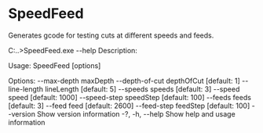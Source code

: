 # SpeedFeed
Generates gcode for testing cuts at different speeds and feeds.

C:\..\>SpeedFeed.exe --help
Description:

Usage:
  SpeedFeed [options]

Options:
  --max-depth <max-depth>        maxDepth
  --depth-of-cut <depth-of-cut>  depthOfCut [default: 1]
  --line-length <line-length>    lineLength [default: 5]
  --speeds <speeds>              speeds [default: 3]
  --speed <speed>                speed [default: 1000]
  --speed-step <speed-step>      speedStep [default: 100]
  --feeds <feeds>                feeds [default: 3]
  --feed <feed>                  feed [default: 2600]
  --feed-step <feed-step>        feedStep [default: 100]
  --version                      Show version information
  -?, -h, --help                 Show help and usage information
